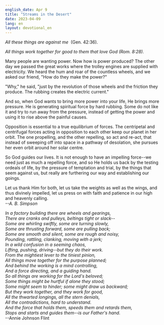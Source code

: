 ```yaml
---
english_date: Apr 9
title: "Streams in the Desert"
date: 2023-04-09
lang: en
layout: devotional_en
---
```





<p><em>All these things are against me</em>  (Gen. 42:36).

</p>

<p><em>All things work together for good to them that love God (Rom. 8:28).</em>

</p>

<p>Many people are wanting power. Now how is power produced? The other day we passed the great works where the trolley engines are supplied with electricity. We heard the hum and roar of the countless wheels, and we asked our friend, "How do they make the power?"

</p>

<p>"Why," he said, "just by the revolution of those wheels and the friction they produce. The rubbing creates the electric current."

</p>

<p>And so, when God wants to bring more power into your life, He brings more pressure. He is generating spiritual force by hard rubbing. Some do not like it and try to run away from the pressure, instead of getting the power and using it to rise above the painful causes.

</p>

<p>Opposition is essential to a true equilibrium of forces. The centripetal and centrifugal forces acting in opposition to each other keep our planet in her orbit. The one propelling, and the other repelling, so act and re-act, that instead of sweeping off into space in a pathway of desolation, she pursues her even orbit around her solar centre.

</p>

<p>So God guides our lives. It is not enough to have an impelling force--we need just as much a repelling force, and so He holds us back by the testing ordeals of life, by the pressure of temptation and trial, by the things that seem against us, but really are furthering our way and establishing our goings.

</p>

<p>Let us thank Him for both, let us take the weights as well as the wings, and thus divinely impelled, let us press on with faith and patience in our high and heavenly calling. <br/> <em>--A. B. Simpson</em>

</p>

<p><em>In a factory building there are wheels and gearings,</em><br/> <em><em>There are cranks and pulleys, beltings tight or slack--</em><br/> <em>Some are whirling swiftly, some are turning slowly,</em><br/> <em>Some are thrusting forward, some are pulling back;</em><br/> <em>Some are smooth and silent, some are rough and noisy,</em><br/> <em>Pounding, rattling, clanking, moving with a jerk;</em><br/> <em>In a wild confusion in a seeming chaos,</em><br/> <em>Lifting, pushing, driving--but they do their work.</em><br/> <em>From the mightiest lever to the tiniest pinion,</em><br/> <em>All things move together for the purpose planned;</em><br/> <em>And behind the working is a mind controlling,</em><br/> <em>And a force directing, and a guiding hand.</em><br/> <em>So all things are working for the Lord's beloved;</em><br/> <em>Some things might be hurtful if alone they stood;</em><br/> <em>Some might seem to hinder; some might draw us backward;</em><br/> <em>But they work together, and they work for good,</em><br/> <em>All the thwarted longings, all the stern denials,</em><br/> <em>All the contradictions, hard to understand.</em><br/> <em>And the force that holds them, speeds them and retards them,</em><br/> <em>Stops and starts and guides them--is our Father's hand.</em></em><br/> --Annie Johnson Flint

</p>

<p></p>